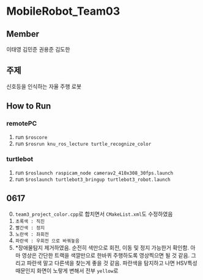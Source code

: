 # MobileRobot_Team03

## Member
이태영
김민준
권용준
김도한

## 주제 
신호등을 인식하는 자율 주행 로봇 

## How to Run
### remotePC
1. run ```$roscore```
2. run ```$rosrun knu_ros_lecture turtle_recognize_color```

### turtlebot
1. run ```$roslaunch raspicam_node camerav2_410x308_30fps.launch```
2. run ```$roslaunch turtlebot3_bringup turtlebot3_robot.launch```

## 0617
0. ```team3_project_color.cpp```로 합치면서 ```CMakeList.xml```도 수정하였음
1. ```초록색 : 직진```
2. ```빨간색 : 정지```
3. ```노란색 : 좌회전```
4. ```파란색 : 우회전 으로 바꿔놓음```
5. *장애물탐지 제거하였음. 순전히 색만으로 회전, 이동 및 정지 가능한거 확인함. 아마 영상은 간단한 트랙을 색깔만으로 한바퀴 주행하도록 영상찍으면 될 것 같음. 그리고 파란색 말고 다른색을 찾는게 좋을 것 같음. 파란색을 탐지하고 나면 HSV특성때문인지 화면이 노랗게 변해서 전부 ```yellow```로 
